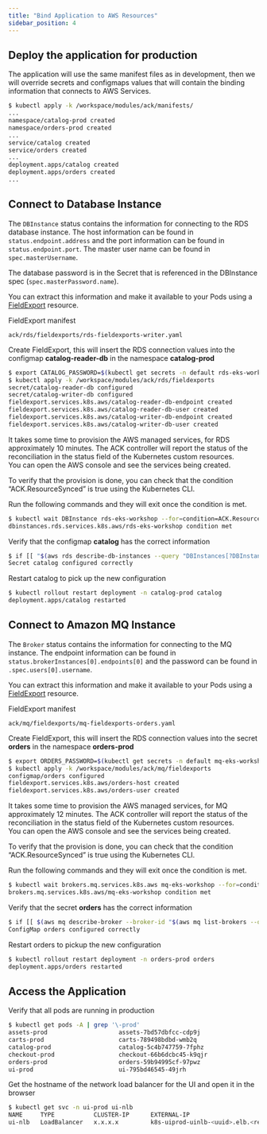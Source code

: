 ```yaml
---
title: "Bind Application to AWS Resources"
sidebar_position: 4
---
```


## Deploy the application for production

The application will use the same manifest files as in development, then we will override secrets and configmaps values that will contain the binding information that connects to AWS Services.

```bash
$ kubectl apply -k /workspace/modules/ack/manifests/
...
namespace/catalog-prod created
namespace/orders-prod created
...
service/catalog created
service/orders created
...
deployment.apps/catalog created
deployment.apps/orders created
...
```


## Connect to Database Instance
The `DBInstance` status contains the information for connecting to the RDS database instance. The host information can be found in `status.endpoint.address` and the port information can be found in `status.endpoint.port`. The master user name can be found in `spec.masterUsername`.

The database password is in the Secret that is referenced in the DBInstance spec (`spec.masterPassword.name`).

You can extract this information and make it available to your Pods using a [FieldExport](https://aws-controllers-k8s.github.io/community/docs/user-docs/field-export) resource.


FieldExport manifest
```file
ack/rds/fieldexports/rds-fieldexports-writer.yaml
```

Create FieldExport, this will insert the RDS connection values into the configmap **catalog-reader-db** in the namespace **catalog-prod**
```bash
$ export CATALOG_PASSWORD=$(kubectl get secrets -n default rds-eks-workshop -o go-template='{{.data.password|base64decode}}')
$ kubectl apply -k /workspace/modules/ack/rds/fieldexports
secret/catalog-reader-db configured
secret/catalog-writer-db configured
fieldexport.services.k8s.aws/catalog-reader-db-endpoint created
fieldexport.services.k8s.aws/catalog-reader-db-user created
fieldexport.services.k8s.aws/catalog-writer-db-endpoint created
fieldexport.services.k8s.aws/catalog-writer-db-user created
```

It takes some time to provision the AWS managed services, for RDS approximately 10 minutes. The ACK controller will report the status of the reconciliation in the status field of the Kubernetes custom resources.  
You can open the AWS console and see the services being created.

To verify that the provision is done, you can check that the condition “ACK.ResourceSynced” is true using the Kubernetes CLI.

Run the following commands and they will exit once the condition is met.
```bash timeout=1080
$ kubectl wait DBInstance rds-eks-workshop --for=condition=ACK.ResourceSynced --timeout=15m
dbinstances.rds.services.k8s.aws/rds-eks-workshop condition met
```

Verify that the configmap **catalog** has the correct information
```bash
$ if [[ "$(aws rds describe-db-instances --query "DBInstances[?DBInstanceIdentifier == 'rds-eks-workshop'].Endpoint.Address" --output text)" ==  "$(kubectl get secret catalog-reader-db -o go-template='{{.data.endpoint|base64decode}}' -n catalog-prod)" ]]; then echo "Secret catalog configured correctly"; else echo "Error Catalo misconfigured"; false; fi
Secret catalog configured correctly
```

Restart catalog to pick up the new configuration
```bash
$ kubectl rollout restart deployment -n catalog-prod catalog
deployment.apps/catalog restarted
```

## Connect to Amazon MQ Instance
The `Broker` status contains the information for connecting to the MQ instance. The endpoint information can be found in `status.brokerInstances[0].endpoints[0]` and the password can be found in `.spec.users[0].username`.

You can extract this information and make it available to your Pods using a [FieldExport](https://aws-controllers-k8s.github.io/community/docs/user-docs/field-export) resource.

FieldExport manifest
```file
ack/mq/fieldexports/mq-fieldexports-orders.yaml
```

Create FieldExport, this will insert the RDS connection values into the secret **orders** in the namespace **orders-prod**
```bash
$ export ORDERS_PASSWORD=$(kubectl get secrets -n default mq-eks-workshop -o go-template='{{.data.password|base64decode}}')
$ kubectl apply -k /workspace/modules/ack/mq/fieldexports
configmap/orders configured
fieldexport.services.k8s.aws/orders-host created
fieldexport.services.k8s.aws/orders-user created
```

It takes some time to provision the AWS managed services, for MQ approximately 12 minutes. The ACK controller will report the status of the reconciliation in the status field of the Kubernetes custom resources.  
You can open the AWS console and see the services being created.

To verify that the provision is done, you can check that the condition “ACK.ResourceSynced” is true using the Kubernetes CLI.

Run the following commands and they will exit once the condition is met.
```bash timeout=1080
$ kubectl wait brokers.mq.services.k8s.aws mq-eks-workshop --for=condition=ACK.ResourceSynced --timeout=18m
brokers.mq.services.k8s.aws/mq-eks-workshop condition met
```

Verify that the secret **orders** has the correct information
```bash
$ if [[ $(aws mq describe-broker --broker-id "$(aws mq list-brokers --query "BrokerSummaries[?BrokerName == 'mq-eks-workshop'].BrokerId" --output text)" --query 'BrokerInstances[0].Endpoints[0]') == \"$(kubectl get cm orders -o go-template='{{.data.SPRING_RABBITMQ_ADDRESSES}}'\" -n orders-prod) ]]; then echo "ConfigMap orders configured correctly"; else echo "Error Order misconfigured"; false; fi
ConfigMap orders configured correctly
```

Restart orders to pickup the new configuration
```bash
$ kubectl rollout restart deployment -n orders-prod orders
deployment.apps/orders restarted
```

## Access the Application

Verify that all pods are running in production

```bash
$ kubectl get pods -A | grep '\-prod'
assets-prod                    assets-7bd57dbfcc-cdp9j                         1/1     Running   0              1m
carts-prod                     carts-789498bdbd-wmb2q                          1/1     Running   0              1m
catalog-prod                   catalog-5c4b747759-7fphz                        1/1     Running   0              1m
checkout-prod                  checkout-66b6dcbc45-k9qjr                       1/1     Running   0              1m
orders-prod                    orders-59b94995cf-97pwz                         1/1     Running   0              1m
ui-prod                        ui-795bd46545-49jrh                             1/1     Running   0              1m
```

Get the hostname of the network load balancer for the UI and open it in the browser

```bash
$ kubectl get svc -n ui-prod ui-nlb
NAME     TYPE           CLUSTER-IP      EXTERNAL-IP                                           PORT(S)        AGE
ui-nlb   LoadBalancer   x.x.x.x         k8s-uiprod-uinlb-<uuid>.elb.<region>.amazonaws.com    80:32028/TCP   111m
```
